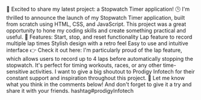 🚀 Excited to share my latest project: a Stopwatch Timer application! 🕒
I'm thrilled to announce the launch of my Stopwatch Timer application, built from scratch using HTML, CSS, and JavaScript. This project was a great opportunity to hone my coding skills and create something practical and useful.
🔹 Features:
Start, stop, and reset functionality
Lap feature to record multiple lap times
Stylish design with a retro feel
Easy to use and intuitive interface
👉 Check it out here: 
I'm particularly proud of the lap feature, which allows users to record up to 4 laps before automatically stopping the stopwatch. It's perfect for timing workouts, races, or any other time-sensitive activities.
I want to give a big shoutout to Prodigy Infotech for their constant support and inspiration throughout this project. 🌟
Let me know what you think in the comments below! And don't forget to give it a try and share it with your friends. hashtag#prodigyInfotech

